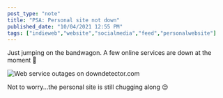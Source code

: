 ```yaml
---
post_type: "note" 
title: "PSA: Personal site not down"
published_date: "10/04/2021 12:55 PM"
tags: ["indieweb","website","socialmedia","feed","personalwebsite"]
---
```


Just jumping on the bandwagon. A few online services are down at the moment 😬

![Web service outages on downdetector.com](https://user-images.githubusercontent.com/11130940/135891253-c3857919-b6fa-4eca-a483-a03b22abe4de.png)

Not to worry...the personal site is still chugging along 😌